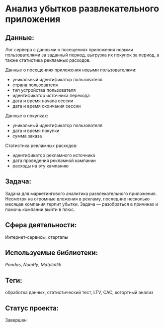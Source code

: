 # Анализ убытков развлекательного приложения

## Данные:

Лог сервера с данными о посещениях приложения новыми пользователями за заданный период, выгрузка их покупок за период, а также статистика рекламных расходов.

Данные о посещениях приложения новыми пользователями:

* уникальный идентификатор пользователя
* страна пользователя
* тип устройства пользователя
* идентификатор источника перехода
* дата и время начала сессии
* дата и время окончания сессии

Данные о покупках:

* уникальный идентификатор пользователя
* дата и время покупки
* сумма заказа

Статистика рекламных расходов:

* идентификатор рекламного источника
* дата проведения рекламной кампании
* расходы на эту кампанию

## Задача:

 Задача для маркетингового аналитика развлекательного приложения. Несмотря на огромные вложения в рекламу, последние несколько месяцев компания терпит убытки. Задача — разобраться в причинах и помочь компании выйти в плюс.


## Сфера деятельности:

Интернет-сервисы, стартапы

## Используемые библиотеки:

_Pandas_, _NumPy_, _Matplotlib_

## Теги:

обработка данных, статистический тест, LTV, CAC, когортный анализ

## Статус проекта:

Завершен
